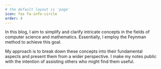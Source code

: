 ```yaml
---
# the default layout is 'page'
icon: fas fa-info-circle
order: 4
---
```


In this blog, I aim to simplify and clarify intricate concepts in the fields of computer science and mathematics. Essentially, I employ the Feynman method to achieve this goal.

My approach is to break down these concepts into their fundamental aspects and present them from a wider perspective. I make my notes public with the intention of assisting others who might find them useful.